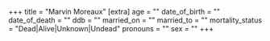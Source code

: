 +++
title = "Marvin Moreaux"
[extra]
age = ""
date_of_birth = ""
date_of_death = ""
ddb = ""
married_on = ""
married_to = ""
mortality_status = "Dead|Alive|Unknown|Undead"
pronouns = ""
sex = ""
+++

